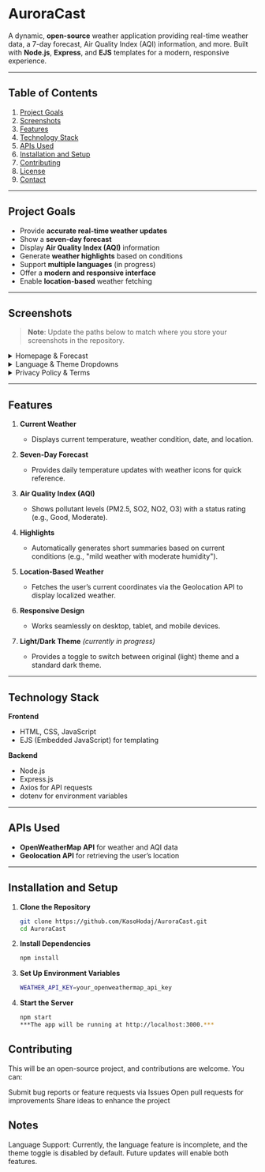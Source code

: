 # AuroraCast

A dynamic, **open-source** weather application providing real-time weather data, a 7-day forecast, Air Quality Index (AQI) information, and more. Built with **Node.js**, **Express**, and **EJS** templates for a modern, responsive experience.

---

## Table of Contents
1. [Project Goals](#project-goals)  
2. [Screenshots](#screenshots)  
3. [Features](#features)  
4. [Technology Stack](#technology-stack)  
5. [APIs Used](#apis-used)  
6. [Installation and Setup](#installation-and-setup)  
7. [Contributing](#contributing)  
8. [License](#license)  
9. [Contact](#contact)

---

## Project Goals
- Provide **accurate real-time weather updates**  
- Show a **seven-day forecast**  
- Display **Air Quality Index (AQI)** information  
- Generate **weather highlights** based on conditions  
- Support **multiple languages** (in progress)  
- Offer a **modern and responsive interface**  
- Enable **location-based** weather fetching  

---

## Screenshots

> **Note**: Update the paths below to match where you store your screenshots in the repository.

<details>
  <summary>Homepage & Forecast</summary>
  ![image](https://github.com/user-attachments/assets/16e24b1d-ae41-475e-8e46-f8cda832f76b)
</details>

<details>
  <summary>Language & Theme Dropdowns</summary>
  ![image](https://github.com/user-attachments/assets/9095602b-098b-4f64-9846-d6e50c420c05)
  ![image](https://github.com/user-attachments/assets/9b286d61-af42-447c-b45d-103c0fd5b0ad)
</details>

<details>
  <summary>Privacy Policy & Terms</summary>
  ![image](https://github.com/user-attachments/assets/f5fcee44-b432-403a-8c0c-0369d063bff2)
  ![image](https://github.com/user-attachments/assets/de332e77-1d87-4dd1-9134-17c651a2855e)
</details>

---

## Features

1. **Current Weather**  
   - Displays current temperature, weather condition, date, and location.

2. **Seven-Day Forecast**  
   - Provides daily temperature updates with weather icons for quick reference.

3. **Air Quality Index (AQI)**  
   - Shows pollutant levels (PM2.5, SO2, NO2, O3) with a status rating (e.g., Good, Moderate).

4. **Highlights**  
   - Automatically generates short summaries based on current conditions (e.g., "mild weather with moderate humidity").

5. **Location-Based Weather**  
   - Fetches the user’s current coordinates via the Geolocation API to display localized weather.

6. **Responsive Design**  
   - Works seamlessly on desktop, tablet, and mobile devices.

7. **Light/Dark Theme** *(currently in progress)*  
   - Provides a toggle to switch between original (light) theme and a standard dark theme.

---

## Technology Stack

**Frontend**  
- HTML, CSS, JavaScript  
- EJS (Embedded JavaScript) for templating

**Backend**  
- Node.js  
- Express.js  
- Axios for API requests  
- dotenv for environment variables

---

## APIs Used
- **OpenWeatherMap API** for weather and AQI data  
- **Geolocation API** for retrieving the user’s location

---

## Installation and Setup

1. **Clone the Repository**
   ```bash
   git clone https://github.com/KasoHodaj/AuroraCast.git
   cd AuroraCast

2. **Install Dependencies**
   ```bash
   npm install

3. **Set Up Environment Variables**
   ```bash
   WEATHER_API_KEY=your_openweathermap_api_key

4. **Start the Server**
   ```bash
   npm start
   ***The app will be running at http://localhost:3000.***


## Contributing
This will be an open-source project, and contributions are welcome. You can:

Submit bug reports or feature requests via Issues
Open pull requests for improvements
Share ideas to enhance the project


## Notes
Language Support: Currently, the language feature is incomplete, and the theme toggle is disabled by default. Future updates will enable both features.

